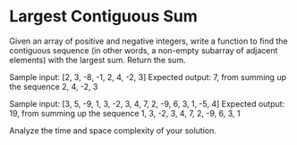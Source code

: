 # Largest Contiguous Sum

Given an array of positive and negative integers, write a function to
find the contiguous sequence (in other words, a non-empty subarray of
adjacent elements) with the largest sum. Return the sum.

Sample input: [2, 3, -8, -1, 2, 4, -2, 3]
Expected output: 7, from summing up the sequence 2, 4, -2, 3

Sample input: [3, 5, -9, 1, 3, -2, 3, 4, 7, 2, -9, 6, 3, 1, -5, 4]
Expected output: 19, from summing up the sequence 1, 3, -2, 3, 4, 7, 2,
-9, 6, 3, 1

Analyze the time and space complexity of your solution.
